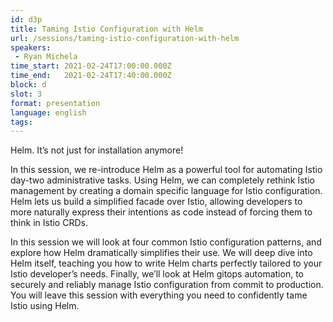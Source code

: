 ```yaml
---
id: d3p
title: Taming Istio Configuration with Helm
url: /sessions/taming-istio-configuration-with-helm
speakers:
 - Ryan Michela
time_start: 2021-02-24T17:00:00.000Z
time_end:   2021-02-24T17:40:00.000Z
block: d
slot: 3
format: presentation
language: english
tags:
---
```


Helm. It’s not just for installation anymore!

In this session, we re-introduce Helm as a powerful tool for automating Istio day-two administrative tasks. Using Helm, we can completely rethink Istio management by creating a domain specific language for Istio configuration.  Helm lets us build a simplified facade over Istio, allowing developers to more naturally express their intentions as code instead of forcing them to think in Istio CRDs.

In this session we will look at four common Istio configuration patterns, and explore how Helm dramatically simplifies their use. We will deep dive into Helm itself, teaching you how to write Helm charts perfectly tailored to your Istio developer’s needs. Finally, we’ll look at Helm gitops automation, to securely and reliably manage Istio configuration from commit to production. You will leave this session with everything you need to confidently tame Istio using Helm.
